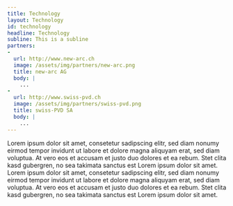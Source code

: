 ```yaml
---
title: Technology
layout: Technology
id: technology
headline: Technology
subline: This is a subline
partners:
-
  url: http://www.new-arc.ch
  image: /assets/img/partners/new-arc.png
  title: new-arc AG
  body: |
    ...
-
  url: http://www.swiss-pvd.ch
  image: /assets/img/partners/swiss-pvd.png
  title: swiss-PVD SA
  body: |
    ...
---
```

Lorem ipsum dolor sit amet, consetetur sadipscing elitr, sed diam nonumy eirmod tempor invidunt ut labore et dolore magna aliquyam erat, sed diam voluptua. At vero eos et accusam et justo duo dolores et ea rebum. Stet clita kasd gubergren, no sea takimata sanctus est Lorem ipsum dolor sit amet. Lorem ipsum dolor sit amet, consetetur sadipscing elitr, sed diam nonumy eirmod tempor invidunt ut labore et dolore magna aliquyam erat, sed diam voluptua. At vero eos et accusam et justo duo dolores et ea rebum. Stet clita kasd gubergren, no sea takimata sanctus est Lorem ipsum dolor sit amet.
